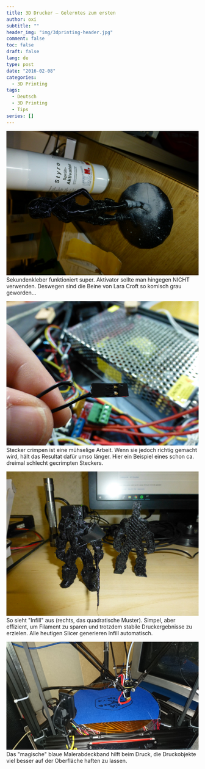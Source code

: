 ```yaml
---
title: 3D Drucker – Gelerntes zum ersten
author: oxi
subtitle: ""
header_img: "img/3dprinting-header.jpg"
comment: false
toc: false
draft: false
lang: de
type: post
date: "2016-02-08"
categories:
  - 3D Printing
tags:
  - Deutsch
  - 3D Printing
  - Tips
series: []
---
```

![Lara Croft](img/P1020123.jpg)
Sekundenkleber funktioniert super. Aktivator sollte man hingegen NICHT verwenden. Deswegen sind die Beine von Lara Croft so komisch grau geworden…

![Stecker crimpen](img/P1020108.jpg)
Stecker crimpen ist eine mühselige Arbeit. Wenn sie jedoch richtig gemacht wird, hält das Resultat dafür umso länger. Hier ein Beispiel eines schon ca. dreimal schlecht gecrimpten Steckers.

![Infill](img/P1020122.jpg)
So sieht "Infill" aus (rechts, das quadratische Muster). Simpel, aber effizient, um Filament zu sparen und trotzdem stabile Druckergebnisse zu erzielen. Alle heutigen Slicer generieren Infill automatisch.

![Blaues Malerabdeckband](img/DSC_0014.jpg)
Das "magische" blaue Malerabdeckband hilft beim Druck, die Druckobjekte viel besser auf der Oberfläche haften zu lassen.
